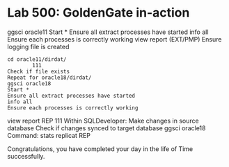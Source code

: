 # Lab 500: GoldenGate in-action
ggsci oracle11
Start *
Ensure all extract processes have started
info all
Ensure each processes is correctly working
view report (EXT/PMP)
Ensure logging file is created
```
cd oracle11/dirdat/
		111
Check if file exists
Repeat for oracle18/dirdat/
ggsci oracle18
Start *
Ensure all extract processes have started
info all
Ensure each processes is correctly working
```
view report REP
		111
Within SQLDeveloper:
Make changes in source database
Check if changes synced to target database
ggsci oracle18
Command: stats replicat REP

Congratulations, you have completed your day in the life of Time successfully. 
